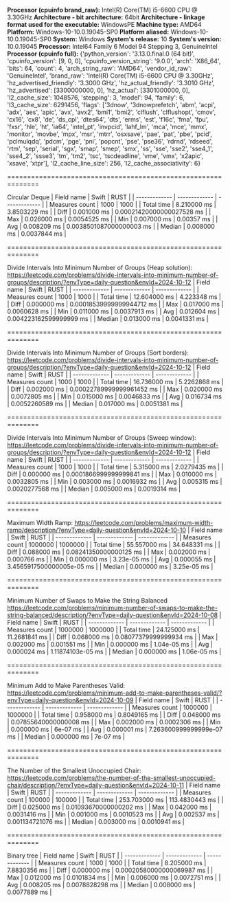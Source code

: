 **Processor (cpuinfo brand_raw):** Intel(R) Core(TM) i5-6600 CPU @ 3.30GHz
**Architecture - bit architecture:** 64bit
**Architecture - linkage format used for the executable:** WindowsPE
**Machine type:** AMD64
**Platform:** Windows-10-10.0.19045-SP0
**Platform aliased:** Windows-10-10.0.19045-SP0
**System:** Windows
**System's release:** 10
**System's version:** 10.0.19045
**Processor:** Intel64 Family 6 Model 94 Stepping 3, GenuineIntel
**Processor (cpuinfo full):** {'python_version': '3.13.0.final.0 (64 bit)', 'cpuinfo_version': [9, 0, 0], 'cpuinfo_version_string': '9.0.0', 'arch': 'X86_64', 'bits': 64, 'count': 4, 'arch_string_raw': 'AMD64', 'vendor_id_raw': 'GenuineIntel', 'brand_raw': 'Intel(R) Core(TM) i5-6600 CPU @ 3.30GHz', 'hz_advertised_friendly': '3.3000 GHz', 'hz_actual_friendly': '3.3010 GHz', 'hz_advertised': [3300000000, 0], 'hz_actual': [3301000000, 0], 'l2_cache_size': 1048576, 'stepping': 3, 'model': 94, 'family': 6, 'l3_cache_size': 6291456, 'flags': ['3dnow', '3dnowprefetch', 'abm', 'acpi', 'adx', 'aes', 'apic', 'avx', 'avx2', 'bmi1', 'bmi2', 'clflush', 'clflushopt', 'cmov', 'cx16', 'cx8', 'de', 'ds_cpl', 'dtes64', 'dts', 'erms', 'est', 'f16c', 'fma', 'fpu', 'fxsr', 'hle', 'ht', 'ia64', 'intel_pt', 'invpcid', 'lahf_lm', 'mca', 'mce', 'mmx', 'monitor', 'movbe', 'mpx', 'msr', 'mtrr', 'osxsave', 'pae', 'pat', 'pbe', 'pcid', 'pclmulqdq', 'pdcm', 'pge', 'pni', 'popcnt', 'pse', 'pse36', 'rdrnd', 'rdseed', 'rtm', 'sep', 'serial', 'sgx', 'smap', 'smep', 'smx', 'ss', 'sse', 'sse2', 'sse4_1', 'sse4_2', 'ssse3', 'tm', 'tm2', 'tsc', 'tscdeadline', 'vme', 'vmx', 'x2apic', 'xsave', 'xtpr'], 'l2_cache_line_size': 256, 'l2_cache_associativity': 6}

==============================================================

Circular Deque
| Field name  | Swift          | RUST         |
| ------------- | ------------- | ------------- |
| Measures count      | 1000 | 1000 |
| Total time      | 8.210000 ms  | 3.8503229 ms  |
| Diff | 0.001000 ms  | 0.00021420000000027528 ms  |
| Max | 0.026000 ms  | 0.0054525 ms  |
| Min | 0.007000 ms  | 0.00357 ms  |
| Avg | 0.008209 ms  | 0.0038501087000000003 ms  |
| Median | 0.008000 ms  | 0.0037844 ms  |
    
==============================================================

Divide Intervals Into Minimum Number of Groups (Heap solution): https://leetcode.com/problems/divide-intervals-into-minimum-number-of-groups/description/?envType=daily-question&envId=2024-10-12
| Field name  | Swift          | RUST         |
| ------------- | ------------- | ------------- |
| Measures count      | 1000 | 1000 |
| Total time      | 12.604000 ms  | 4.223348 ms  |
| Diff | 0.000000 ms  | 0.00018539999999944712 ms  |
| Max | 0.017000 ms  | 0.0060628 ms  |
| Min | 0.011000 ms  | 0.0037913 ms  |
| Avg | 0.012604 ms  | 0.004223162599999999 ms  |
| Median | 0.013000 ms  | 0.0041331 ms  |
    
==============================================================

Divide Intervals Into Minimum Number of Groups (Sort borders): https://leetcode.com/problems/divide-intervals-into-minimum-number-of-groups/description/?envType=daily-question&envId=2024-10-12
| Field name  | Swift          | RUST         |
| ------------- | ------------- | ------------- |
| Measures count      | 1000 | 1000 |
| Total time      | 16.736000 ms  | 5.2262868 ms  |
| Diff | 0.002000 ms  | 0.00022789999999961452 ms  |
| Max | 0.020000 ms  | 0.0072805 ms  |
| Min | 0.015000 ms  | 0.0046833 ms  |
| Avg | 0.016734 ms  | 0.0052260589 ms  |
| Median | 0.017000 ms  | 0.0051381 ms  |
    
==============================================================

Divide Intervals Into Minimum Number of Groups (Sweep window): https://leetcode.com/problems/divide-intervals-into-minimum-number-of-groups/description/?envType=daily-question&envId=2024-10-12
| Field name  | Swift          | RUST         |
| ------------- | ------------- | ------------- |
| Measures count      | 1000 | 1000 |
| Total time      | 5.315000 ms  | 2.0279435 ms  |
| Diff | 0.000000 ms  | 0.0001866999999999841 ms  |
| Max | 0.010000 ms  | 0.0032805 ms  |
| Min | 0.003000 ms  | 0.0016932 ms  |
| Avg | 0.005315 ms  | 0.0020277568 ms  |
| Median | 0.005000 ms  | 0.0019314 ms  |
    
==============================================================

Maximum Width Ramp: https://leetcode.com/problems/maximum-width-ramp/description/?envType=daily-question&envId=2024-10-10
| Field name  | Swift          | RUST         |
| ------------- | ------------- | ------------- |
| Measures count      | 1000000 | 1000000 |
| Total time      | 55.557000 ms  | 34.648331 ms  |
| Diff | 0.088000 ms  | 0.08241350000000125 ms  |
| Max | 0.002000 ms  | 0.000766 ms  |
| Min | 0.000000 ms  | 3.23e-05 ms  |
| Avg | 0.000055 ms  | 3.4565917500000005e-05 ms  |
| Median | 0.000000 ms  | 3.25e-05 ms  |
    
==============================================================

Minimum Number of Swaps to Make the String Balanced https://leetcode.com/problems/minimum-number-of-swaps-to-make-the-string-balanced/description/?envType=daily-question&envId=2024-10-08
| Field name  | Swift          | RUST         |
| ------------- | ------------- | ------------- |
| Measures count      | 1000000 | 1000000 |
| Total time      | 24.125000 ms  | 11.2681841 ms  |
| Diff | 0.068000 ms  | 0.08077379999999934 ms  |
| Max | 0.002000 ms  | 0.001551 ms  |
| Min | 0.000000 ms  | 1.04e-05 ms  |
| Avg | 0.000024 ms  | 1.11874103e-05 ms  |
| Median | 0.000000 ms  | 1.06e-05 ms  |
    
==============================================================

Minimum Add to Make Parentheses Valid: https://leetcode.com/problems/minimum-add-to-make-parentheses-valid/?envType=daily-question&envId=2024-10-09
| Field name  | Swift          | RUST         |
| ------------- | ------------- | ------------- |
| Measures count      | 1000000 | 1000000 |
| Total time      | 0.958000 ms  | 0.8049165 ms  |
| Diff | 0.048000 ms  | 0.07855640000000008 ms  |
| Max | 0.002000 ms  | 0.0002306 ms  |
| Min | 0.000000 ms  | 6e-07 ms  |
| Avg | 0.000001 ms  | 7.263600999999999e-07 ms  |
| Median | 0.000000 ms  | 7e-07 ms  |
    
==============================================================

The Number of the Smallest Unoccupied Chair: https://leetcode.com/problems/the-number-of-the-smallest-unoccupied-chair/description/?envType=daily-question&envId=2024-10-11
| Field name  | Swift          | RUST         |
| ------------- | ------------- | ------------- |
| Measures count      | 100000 | 100000 |
| Total time      | 253.703000 ms  | 113.4830443 ms  |
| Diff | 0.025000 ms  | 0.01093670000000202 ms  |
| Max | 0.042000 ms  | 0.0031416 ms  |
| Min | 0.001000 ms  | 0.0010523 ms  |
| Avg | 0.002537 ms  | 0.001134721076 ms  |
| Median | 0.003000 ms  | 0.0010941 ms  |
    
==============================================================

Binary tree
| Field name  | Swift          | RUST         |
| ------------- | ------------- | ------------- |
| Measures count      | 1000 | 1000 |
| Total time      | 8.205000 ms  | 7.8830356 ms  |
| Diff | 0.000000 ms  | 0.00020580000000069987 ms  |
| Max | 0.012000 ms  | 0.0101834 ms  |
| Min | 0.006000 ms  | 0.0072751 ms  |
| Avg | 0.008205 ms  | 0.0078828298 ms  |
| Median | 0.008000 ms  | 0.0077889 ms  |
    
